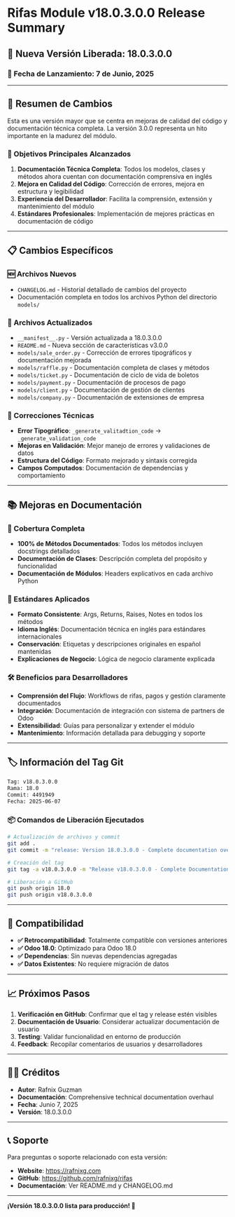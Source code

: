 # Rifas Module v18.0.3.0.0 Release Summary

## 🎉 Nueva Versión Liberada: 18.0.3.0.0

### 📅 Fecha de Lanzamiento: 7 de Junio, 2025

---

## 🚀 Resumen de Cambios

Esta es una versión mayor que se centra en mejoras de calidad del código y documentación técnica completa. La versión 3.0.0 representa un hito importante en la madurez del módulo.

### 🎯 Objetivos Principales Alcanzados

1. **Documentación Técnica Completa**: Todos los modelos, clases y métodos ahora cuentan con documentación comprensiva en inglés
2. **Mejora en Calidad del Código**: Corrección de errores, mejora en estructura y legibilidad
3. **Experiencia del Desarrollador**: Facilita la comprensión, extensión y mantenimiento del módulo
4. **Estándares Profesionales**: Implementación de mejores prácticas en documentación de código

---

## 📋 Cambios Específicos

### 🆕 Archivos Nuevos
- `CHANGELOG.md` - Historial detallado de cambios del proyecto
- Documentación completa en todos los archivos Python del directorio `models/`

### 📝 Archivos Actualizados
- `__manifest__.py` - Versión actualizada a 18.0.3.0.0
- `README.md` - Nueva sección de características v3.0.0
- `models/sale_order.py` - Corrección de errores tipográficos y documentación mejorada
- `models/raffle.py` - Documentación completa de clases y métodos
- `models/ticket.py` - Documentación de ciclo de vida de boletos
- `models/payment.py` - Documentación de procesos de pago
- `models/client.py` - Documentación de gestión de clientes
- `models/company.py` - Documentación de extensiones de empresa

### 🔧 Correcciones Técnicas
- **Error Tipográfico**: `_generate_valitadtion_code` → `_generate_validation_code`
- **Mejoras en Validación**: Mejor manejo de errores y validaciones de datos
- **Estructura del Código**: Formato mejorado y sintaxis corregida
- **Campos Computados**: Documentación de dependencias y comportamiento

---

## 📚 Mejoras en Documentación

### 🎯 Cobertura Completa
- **100% de Métodos Documentados**: Todos los métodos incluyen docstrings detallados
- **Documentación de Clases**: Descripción completa del propósito y funcionalidad
- **Documentación de Módulos**: Headers explicativos en cada archivo Python

### 📖 Estándares Aplicados
- **Formato Consistente**: Args, Returns, Raises, Notes en todos los métodos
- **Idioma Inglés**: Documentación técnica en inglés para estándares internacionales
- **Conservación**: Etiquetas y descripciones originales en español mantenidas
- **Explicaciones de Negocio**: Lógica de negocio claramente explicada

### 🛠️ Beneficios para Desarrolladores
- **Comprensión del Flujo**: Workflows de rifas, pagos y gestión claramente documentados
- **Integración**: Documentación de integración con sistema de partners de Odoo
- **Extensibilidad**: Guías para personalizar y extender el módulo
- **Mantenimiento**: Información detallada para debugging y soporte

---

## 🏷️ Información del Tag Git

```bash
Tag: v18.0.3.0.0
Rama: 18.0
Commit: 4491949
Fecha: 2025-06-07
```

### 📦 Comandos de Liberación Ejecutados

```bash
# Actualización de archivos y commit
git add .
git commit -m "release: Version 18.0.3.0.0 - Complete documentation overhaul"

# Creación del tag
git tag -a v18.0.3.0.0 -m "Release v18.0.3.0.0 - Complete Documentation Overhaul"

# Liberación a GitHub
git push origin 18.0
git push origin v18.0.3.0.0
```

---

## 🔄 Compatibilidad

- **✅ Retrocompatibilidad**: Totalmente compatible con versiones anteriores
- **✅ Odoo 18.0**: Optimizado para Odoo 18.0
- **✅ Dependencias**: Sin nuevas dependencias agregadas
- **✅ Datos Existentes**: No requiere migración de datos

---

## 📈 Próximos Pasos

1. **Verificación en GitHub**: Confirmar que el tag y release estén visibles
2. **Documentación de Usuario**: Considerar actualizar documentación de usuario
3. **Testing**: Validar funcionalidad en entorno de producción
4. **Feedback**: Recopilar comentarios de usuarios y desarrolladores

---

## 👨‍💻 Créditos

- **Autor**: Rafnix Guzman
- **Documentación**: Comprehensive technical documentation overhaul
- **Fecha**: Junio 7, 2025
- **Versión**: 18.0.3.0.0

---

## 📞 Soporte

Para preguntas o soporte relacionado con esta versión:
- **Website**: https://rafnixg.com
- **GitHub**: https://github.com/rafnixg/rifas
- **Documentación**: Ver README.md y CHANGELOG.md

---

**¡Versión 18.0.3.0.0 lista para producción! 🎉**
